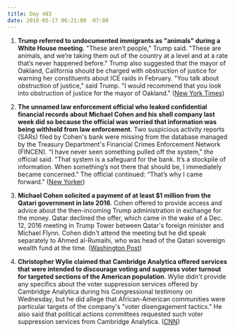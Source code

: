 ```yaml
---
title: Day 483
date: 2018-05-17 06:21:00 -07:00
---
```


1. **Trump referred to undocumented immigrants as "animals" during a White House meeting**. "These aren’t people," Trump said. "These are animals, and we’re taking them out of the country at a level and at a rate that’s never happened before." Trump also suggested that the mayor of Oakland, California should be charged with obstruction of justice for warning her constituents about ICE raids in February. "You talk about obstruction of justice," said Trump. "I would recommend that you look into obstruction of justice for the mayor of Oakland." ([New York Times](https://www.nytimes.com/2018/05/16/us/politics/trump-undocumented-immigrants-animals.html))

2. **The unnamed law enforcement official who leaked confidential financial records about Michael Cohen and his shell company last week did so because the official was worried that information was being withheld from law enforcement**. Two suspicious activity reports (SARs) filed by Cohen's bank were missing from the database managed by the Treasury Department's Financial Crimes Enforcement Network (FINCEN). “I have never seen something pulled off the system," the official said. "That system is a safeguard for the bank. It’s a stockpile of information. When something’s not there that should be, I immediately became concerned.” The official continued: “That’s why I came forward.” ([New Yorker](https://www.newyorker.com/news/news-desk/missing-files-motivated-the-leak-of-michael-cohens-financial-records))

3. **Michael Cohen solicited a payment of at least $1 million from the Qatari government in late 2016**. Cohen offered to provide access and advice about the then-incoming Trump administration in exchange for the money. Qatar declined the offer, which came in the wake of a Dec. 12, 2016 meeting in Trump Tower between Qatar's foreign minister and Michael Flynn. Cohen didn't attend the meeting but he did speak separately to Ahmed al-­Rumaihi, who was head of the Qatari sovereign wealth fund at the time. ([Washington Post](https://www.washingtonpost.com/world/national-security/trumps-personal-attorney-solicited-1-million-from-government-of-qatar/2018/05/16/e787e716-592c-11e8-858f-12becb4d6067_story.html?utm_term=.e7e02612bd74))

4. **Christopher Wylie claimed that Cambridge Analytica offered services that were intended to discourage voting and suppress voter turnout for targeted sections of the American population**. Wylie didn't provide any specifics about the voter suppression services offered by Cambridge Analytica during his Congressional testimony on Wednesday, but he did allege that African-American communities were particular targets of the company's "voter disengagement tactics." He also said that political actions committees requested such voter suppression services from Cambridge Analytica. ([CNN](https://www.cnn.com/2018/05/16/politics/cambridge-analytica-congress-wylie/index.html))
